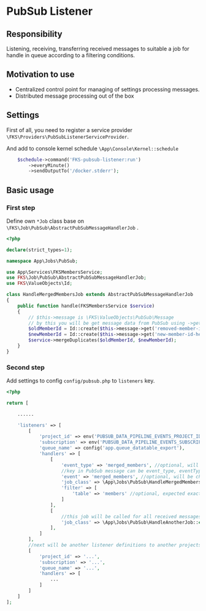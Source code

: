 # PubSub Listener

## Responsibility

Listening, receiving, transferring received messages to suitable a job for handle in queue according to a filtering conditions.

## Motivation to use

- Centralized control point for managing of settings processing messages.
- Distributed message processing out of the box

## Settings

First of all, you need to register a service provider `\FKS\Providers\PubSubListenerServiceProvider`.


And add to console kernel schedule `\App\Console\Kernel::schedule`
```PHP
    $schedule->command('FKS-pubsub-listener:run')
        ->everyMinute()
        ->sendOutputTo('/docker.stderr');
```

## Basic usage

### First step

Define own `*Job` class base on `\FKS\Job\PubSub\AbstractPubSubMessageHandlerJob` .

```PHP
<?php

declare(strict_types=1);

namespace App\Jobs\PubSub;

use App\Services\FKSMembersService;
use FKS\Job\PubSub\AbstractPubSubMessageHandlerJob;
use FKS\ValueObjects\Id;

class HandleMergedMembersJob extends AbstractPubSubMessageHandlerJob
{
    public function handle(FKSMembersService $service)
    {
        // $this->message is \FKS\ValueObjects\PubSub\Message
        // by this you will be get message data from PubSub using ->get($key) method
        $oldMemberId = Id::create($this->message->get('removed-member-id-hex'));
        $newMemberId = Id::create($this->message->get('new-member-id-hex'));
        $service->mergeDuplicates($oldMemberId, $newMemberId);
    }
}

```

### Second step

Add settings to config `config/pubsub.php` to `listeners` key.


```PHP
<?php

return [

    ......

    'listeners' => [
        [
            'project_id' => env('PUBSUB_DATA_PIPELINE_EVENTS_PROJECT_ID'),
            'subscription' => env('PUBSUB_DATA_PIPELINE_EVENTS_SUBSCRIPTION'),
            'queue_name' => config('app.queue_datatable_export'),
            'handlers' => [
                [
                    'event_type' => 'merged_members', //optional, will be checked both `data` and `attributes` sections of PubSub message
                    //key in PubSub message can be event_type, eventType, event-type, in this config only event_type
                    'event' => 'merged_members', //optional, will be checked both `data` and `attributes` sections of PubSub message
                    'job_class' => \App\Jobs\PubSub\HandleMergedMembersJob::class,
                    'filter' => [
                        'table' => 'members' //optional, expected exact match in filters key and value (will be checked both `data` and attributes `sections` of PubSub message)
                    ]
                ],
                [
                    //this job will be called for all received messages from project_id & subscription 
                    'job_class' => \App\Jobs\PubSub\HandleAnotherJob::class,
                ],
            ]
        ],
        //next will be another listener definitions to another projects and subscriptions
        [
            'project_id' => '...',
            'subscription' => '...',
            'queue_name' => '...',
            'handlers' => [
                ...
            ]
        ]
    ]
];


```
